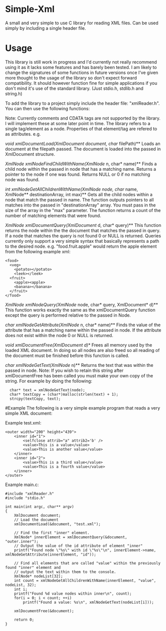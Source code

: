 # Simple-Xml
A small and very simple to use C library for reading XML files. Can be used simply by including a single header file.

# Usage
This library is still work in progress and I'd currently not really recommend using it as it lacks some features and has barely been tested. I am likely to change the signatures of some functions in future versions once I've given more thought to the usage of the library so don't expect forward compatibility. It should however function fine for simple applications if you don't mind it's use of the standard library. (Just stdio.h, stdlib.h and string.h)

To add the library to a project simply include the header file: "xmlReader.h". You can then use the following functions:

Note:
Currently comments and CDATA tags are not supported by the library. I will implement these at some later point in time. The library refers to a single tag/element as a node. Properties of that element/tag are refered to as attributes. e.g. <node attribute="value"></node>

**void xmlDocumentLoad(XmlDocument* document, char* filePath)**
Loads an document at the filepath passed. The document is loaded into the passed in XmlDocument structure.
  
**XmlNode* xmlNodeFindChildWithName(XmlNode* n, char* name)**
Finds a child node within the passed in node that has a matching name.
Returns a pointer to the node if one was found. Returns NULL or 0 if no matching node was found.

**int xmlNodeGetAllChildrenWithName(XmlNode* node, char* name, XmlNode\*\* destinationArray, int max)**
Gets all the child nodes within a node that match the passed in name. The function outputs pointers to all matches into the passed in "destinationArray" array. You must pass in the size of the array in the "max" parameter. The function returns a count of the number of matching elements that were found.

**XmlNode* xmlDocumentQuery(XmlDocument* d, char* query)**
This function returns the node within the the document that matches the passed in query. If a node that matches the query is not found 0 or NULL is returned. Queries currently only support a very simple syntax that basically represents a path to the desired node. e.g. "food.fruit.apple" would return the apple element from the following example xml:
```
<food>
  <veg>
    <potato></potato>
    <leek></leek>
  <fruit>
    <apple><apple>
    <banana></banana>
  </fruit>
</food>
```

**XmlNode* xmlNodeQuery(XmlNode* node, char* query, XmlDocument* d)**
This function works exactly the same as the xmlDocumentQuery function except the query is performed relative to the passed in Node.

**char* xmlNodeGetAttribute(XmlNode* n, char* name)**
Finds the value of the attribute that has a matching name within the passed in node. If the attribute does not exist within the node 0 or NULL is returned.

**void xmlDocumentFree(XmlDocument* d)**
Frees all memory used by the loaded XML document. In doing so all nodes are also freed so all reading of the document must be finished before this function is called.

**char* xmlNodeGetText(XmlNode* n)**
Returns the text that was within the passed in node. Note: If you wish to retain this string after xmlDocumentFree has been called you must make your own copy of the string. For example by doing the following:
```
  char* text = xmlNodeGetText(node);
  char* textCopy = (char*)malloc(strlen(text) + 1);
  strcpy(textCopy, text);
```

#Example
The following is a very simple example program that reads a very simple XML document:

Example test.xml:
```
<outer width="200" height="439">
    <inner id="1">
        <selfclose attrib="a" attrib2='b' />
        <value>This is a value</value>
        <value>This is another value</value>
    </inner>
    <inner id="2">
        <value>This is a third value</value>
        <value>This is a fourth value</value>
    </inner>
</outer>
```

Example main.c:
```
#include "xmlReader.h"
#include "stdio.h"

int main(int argc, char** argv)
{
    XmlDocument document;
    // Load the document
    xmlDocumentLoad(&document, "test.xml");
    
    // Find the first "inner" element.
    XmlNode* innerElement = xmlDocumentQuery(&document, "outer.inner");
    // Output the value of the id attribute of element "inner"
    printf("Found node \"%s\" with id \"%s\"\n", innerElement->name, xmlNodeGetAttribute(innerElement, "id"));
    
    // Find all elements that are called "value" within the previously found "inner" element and 
    // output the text within them to the console.
    XmlNode* nodeList[32];
    int count = xmlNodeGetAllChildrenWithName(innerElement, "value", nodeList, 32);
    int i;
    printf("Found %d value nodes within inner\n", count);
    for(i = 0; i < count; ++i)
        printf("Found a value: %s\n", xmlNodeGetText(nodeList[i]));
    
    xmlDocumentFree(&document);
    
    return 0;
}
```
